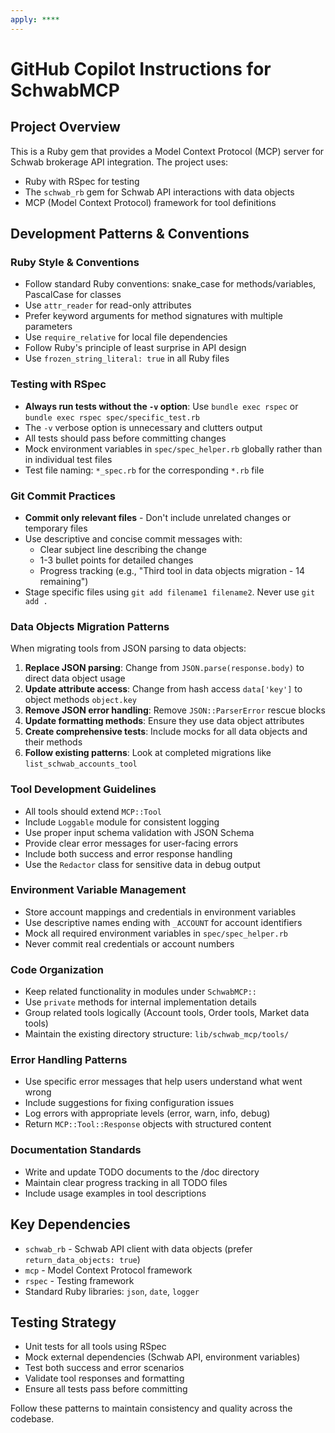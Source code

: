 ```yaml
---
apply: ****
---
```


# GitHub Copilot Instructions for SchwabMCP

## Project Overview
This is a Ruby gem that provides a Model Context Protocol (MCP) server for Schwab brokerage API integration. The project uses:
- Ruby with RSpec for testing
- The `schwab_rb` gem for Schwab API interactions with data objects
- MCP (Model Context Protocol) framework for tool definitions

## Development Patterns & Conventions

### Ruby Style & Conventions
- Follow standard Ruby conventions: snake_case for methods/variables, PascalCase for classes
- Use `attr_reader` for read-only attributes
- Prefer keyword arguments for method signatures with multiple parameters
- Use `require_relative` for local file dependencies
- Follow Ruby's principle of least surprise in API design
- Use `frozen_string_literal: true` in all Ruby files

### Testing with RSpec
- **Always run tests without the `-v` option**: Use `bundle exec rspec` or `bundle exec rspec spec/specific_test.rb`
- The `-v` verbose option is unnecessary and clutters output
- All tests should pass before committing changes
- Mock environment variables in `spec/spec_helper.rb` globally rather than in individual test files
- Test file naming: `*_spec.rb` for the corresponding `*.rb` file

### Git Commit Practices
- **Commit only relevant files** - Don't include unrelated changes or temporary files
- Use descriptive and concise commit messages with:
  - Clear subject line describing the change
  - 1-3 bullet points for detailed changes
  - Progress tracking (e.g., "Third tool in data objects migration - 14 remaining")
- Stage specific files using `git add filename1 filename2`. Never use `git add .`

### Data Objects Migration Patterns
When migrating tools from JSON parsing to data objects:

1. **Replace JSON parsing**: Change from `JSON.parse(response.body)` to direct data object usage
2. **Update attribute access**: Change from hash access `data['key']` to object methods `object.key`
3. **Remove JSON error handling**: Remove `JSON::ParserError` rescue blocks
4. **Update formatting methods**: Ensure they use data object attributes
5. **Create comprehensive tests**: Include mocks for all data objects and their methods
6. **Follow existing patterns**: Look at completed migrations like `list_schwab_accounts_tool`

### Tool Development Guidelines
- All tools should extend `MCP::Tool`
- Include `Loggable` module for consistent logging
- Use proper input schema validation with JSON Schema
- Provide clear error messages for user-facing errors
- Include both success and error response handling
- Use the `Redactor` class for sensitive data in debug output

### Environment Variable Management
- Store account mappings and credentials in environment variables
- Use descriptive names ending with `_ACCOUNT` for account identifiers
- Mock all required environment variables in `spec/spec_helper.rb`
- Never commit real credentials or account numbers

### Code Organization
- Keep related functionality in modules under `SchwabMCP::`
- Use `private` methods for internal implementation details
- Group related tools logically (Account tools, Order tools, Market data tools)
- Maintain the existing directory structure: `lib/schwab_mcp/tools/`

### Error Handling Patterns
- Use specific error messages that help users understand what went wrong
- Include suggestions for fixing configuration issues
- Log errors with appropriate levels (error, warn, info, debug)
- Return `MCP::Tool::Response` objects with structured content

### Documentation Standards
- Write and update TODO documents to the /doc directory
- Maintain clear progress tracking in all TODO files
- Include usage examples in tool descriptions

## Key Dependencies
- `schwab_rb` - Schwab API client with data objects (prefer `return_data_objects: true`)
- `mcp` - Model Context Protocol framework
- `rspec` - Testing framework
- Standard Ruby libraries: `json`, `date`, `logger`

## Testing Strategy
- Unit tests for all tools using RSpec
- Mock external dependencies (Schwab API, environment variables)
- Test both success and error scenarios
- Validate tool responses and formatting
- Ensure all tests pass before committing

Follow these patterns to maintain consistency and quality across the codebase.
